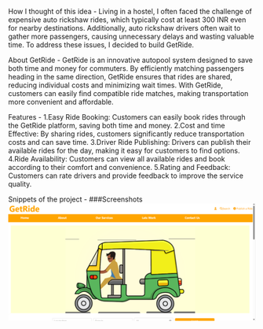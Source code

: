 How I thought of this idea -
Living in a hostel, I often faced the challenge of expensive auto rickshaw rides, which typically cost at least 300 INR even for nearby destinations. Additionally, auto rickshaw drivers often wait to gather more passengers, causing unnecessary delays and wasting valuable time. To address these issues, I decided to build GetRide.

About GetRide -
GetRide is an innovative autopool system designed to save both time and money for commuters. By efficiently matching passengers heading in the same direction, GetRide ensures that rides are shared, reducing individual costs and minimizing wait times. With GetRide, customers can easily find compatible ride matches, making transportation more convenient and affordable.

Features -
1.Easy Ride Booking: Customers can easily book rides through the GetRide platform, saving both time and money.
2.Cost and time Effective: By sharing rides, customers significantly reduce transportation costs and can save time.
3.Driver Ride Publishing: Drivers can publish their available rides for the day, making it easy for customers to find options.
4.Ride Availability: Customers can view all available rides and book according to their comfort and convenience.
5.Rating and Feedback: Customers can rate drivers and provide feedback to improve the service quality.

Snippets of the project -
###Screenshots
![Home Automation Screenshot](https://github.com/san13git/autopool/raw/master/images/homauto.png)  



